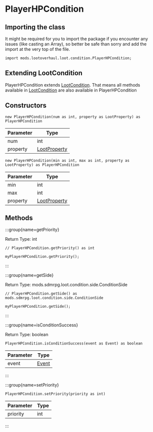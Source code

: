 # PlayerHPCondition

## Importing the class

It might be required for you to import the package if you encounter any issues (like casting an Array), so better be safe than sorry and add the import at the very top of the file.
```zenscript
import mods.lootoverhaul.loot.condition.PlayerHPCondition;
```


## Extending LootCondition

PlayerHPCondition extends [LootCondition](/mods/lootoverhaul/loot/condition/basic/LootCondition). That means all methods available in [LootCondition](/mods/lootoverhaul/loot/condition/basic/LootCondition) are also available in PlayerHPCondition

## Constructors


```zenscript
new PlayerHPCondition(num as int, property as LootProperty) as PlayerHPCondition
```
| Parameter |                         Type                         |
|-----------|------------------------------------------------------|
| num       | int                                                  |
| property  | [LootProperty](/mods/lootoverhaul/loot/LootProperty) |



```zenscript
new PlayerHPCondition(min as int, max as int, property as LootProperty) as PlayerHPCondition
```
| Parameter |                         Type                         |
|-----------|------------------------------------------------------|
| min       | int                                                  |
| max       | int                                                  |
| property  | [LootProperty](/mods/lootoverhaul/loot/LootProperty) |



## Methods

:::group{name=getPriority}

Return Type: int

```zenscript
// PlayerHPCondition.getPriority() as int

myPlayerHPCondition.getPriority();
```

:::

:::group{name=getSide}

Return Type: mods.sdmrpg.loot.condition.side.ConditionSide

```zenscript
// PlayerHPCondition.getSide() as mods.sdmrpg.loot.condition.side.ConditionSide

myPlayerHPCondition.getSide();
```

:::

:::group{name=isConditionSuccess}

Return Type: boolean

```zenscript
PlayerHPCondition.isConditionSuccess(event as Event) as boolean
```

| Parameter |              Type               |
|-----------|---------------------------------|
| event     | [Event](/forge/api/event/Event) |


:::

:::group{name=setPriority}

```zenscript
PlayerHPCondition.setPriority(priority as int)
```

| Parameter | Type |
|-----------|------|
| priority  | int  |


:::


